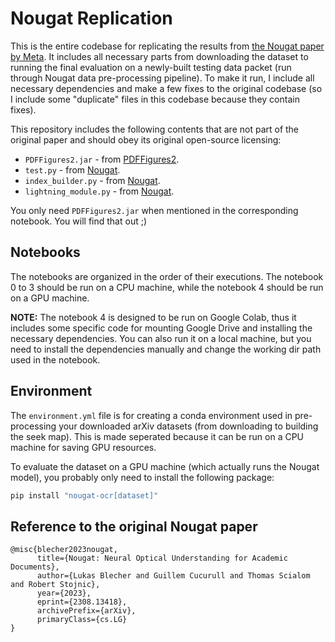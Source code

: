 # Nougat Replication

This is the entire codebase for replicating the results from [the Nougat paper by Meta](https://arxiv.org/abs/2308.13418). It includes all necessary parts from downloading the dataset to running the final evaluation on a newly-built testing data packet (run through Nougat data pre-processing pipeline). To make it run, I include all necessary dependencies and make a few fixes to the original codebase (so I include some "duplicate" files in this codebase because they contain fixes).

This repository includes the following contents that are not part of the original paper and should obey its original open-source licensing:

* `PDFFigures2.jar` - from [PDFFigures2](https://github.com/allenai/pdffigures2).
* `test.py` - from [Nougat](https://github.com/facebookresearch/nougat).
* `index_builder.py` - from [Nougat](https://github.com/facebookresearch/nougat).
* `lightning_module.py` - from [Nougat](https://github.com/facebookresearch/nougat).

You only need `PDFFigures2.jar` when mentioned in the corresponding notebook. You will find that out ;)

## Notebooks

The notebooks are organized in the order of their executions. The notebook 0 to 3 should be run on a CPU machine, while the notebook 4 should be run on a GPU machine.

**NOTE:** The notebook 4 is designed to be run on Google Colab, thus it includes some specific code for mounting Google Drive and installing the necessary dependencies. You can also run it on a local machine, but you need to install the dependencies manually and change the working dir path used in the notebook.

## Environment

The `environment.yml` file is for creating a conda environment used in pre-processing your downloaded arXiv datasets (from downloading to building the seek map). This is made seperated because it can be run on a CPU machine for saving GPU resources.

To evaluate the dataset on a GPU machine (which actually runs the Nougat model), you probably only need to install the following package:

```bash
pip install "nougat-ocr[dataset]"
```

## Reference to the original Nougat paper

```
@misc{blecher2023nougat,
      title={Nougat: Neural Optical Understanding for Academic Documents}, 
      author={Lukas Blecher and Guillem Cucurull and Thomas Scialom and Robert Stojnic},
      year={2023},
      eprint={2308.13418},
      archivePrefix={arXiv},
      primaryClass={cs.LG}
}
```
